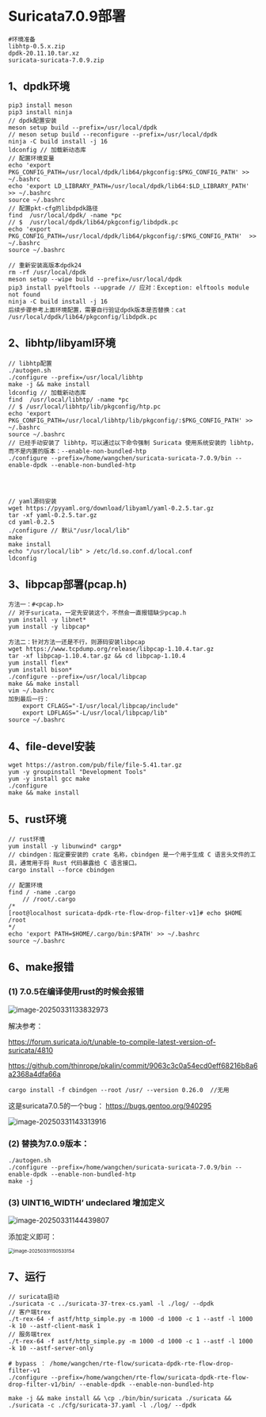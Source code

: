 # Suricata7.0.9部署

```less
#环境准备
libhtp-0.5.x.zip
dpdk-20.11.10.tar.xz
suricata-suricata-7.0.9.zip
```



## 1、dpdk环境

```less
pip3 install meson
pip3 install ninja
// dpdk配置安装
meson setup build --prefix=/usr/local/dpdk
// meson setup build --reconfigure --prefix=/usr/local/dpdk
ninja -C build install -j 16
ldconfig // 加载新动态库
// 配置环境变量
echo 'export PKG_CONFIG_PATH=/usr/local/dpdk/lib64/pkgconfig:$PKG_CONFIG_PATH' >> ~/.bashrc
echo 'export LD_LIBRARY_PATH=/usr/local/dpdk/lib64:$LD_LIBRARY_PATH' >> ~/.bashrc
source ~/.bashrc
// 配置pkt-cfg的libdpdk路径
find  /usr/local/dpdk/ -name *pc
// $  /usr/local/dpdk/lib64/pkgconfig/libdpdk.pc
echo 'export PKG_CONFIG_PATH=/usr/local/dpdk/lib64/pkgconfig/:$PKG_CONFIG_PATH'  >> ~/.bashrc
source ~/.bashrc

// 重新安装高版本dpdk24
rm -rf /usr/local/dpdk
meson setup --wipe build --prefix=/usr/local/dpdk
pip3 install pyelftools --upgrade // 应对：Exception: elftools module not found
ninja -C build install -j 16
后续步骤参考上面环境配置，需要自行验证dpdk版本是否替换：cat /usr/local/dpdk/lib64/pkgconfig/libdpdk.pc
```



## 2、libhtp/libyaml环境

```less
// libhtp配置
./autogen.sh
./configure --prefix=/usr/local/libhtp
make -j && make install
ldconfig // 加载新动态库
find  /usr/local/libhtp/ -name *pc
// $ /usr/local/libhtp/lib/pkgconfig/htp.pc
echo 'export PKG_CONFIG_PATH=/usr/local/libhtp/lib/pkgconfig/:$PKG_CONFIG_PATH' >> ~/.bashrc
source ~/.bashrc 
// 已经手动安装了 libhtp，可以通过以下命令强制 Suricata 使用系统安装的 libhtp，而不是内置的版本：--enable-non-bundled-htp
./configure --prefix=/home/wangchen/suricata-suricata-7.0.9/bin --enable-dpdk --enable-non-bundled-htp




// yaml源码安装
wget https://pyyaml.org/download/libyaml/yaml-0.2.5.tar.gz
tar -xf yaml-0.2.5.tar.gz
cd yaml-0.2.5
./configure // 默认"/usr/local/lib"
make
make install
echo "/usr/local/lib" > /etc/ld.so.conf.d/local.conf
ldconfig
```



## 3、libpcap部署(pcap.h)

```less
方法一：#<pcap.h>
// 对于suricata，一定先安装这个，不然会一直报错缺少pcap.h
yum install -y libnet* 
yum install -y libpcap*

方法二：针对方法一还是不行，则源码安装libpcap
wget https://www.tcpdump.org/release/libpcap-1.10.4.tar.gz
tar -xf libpcap-1.10.4.tar.gz && cd libpcap-1.10.4
yum install flex*
yum install bison*
./configure --prefix=/usr/local/libpcap
make && make install
vim ~/.bashrc
加到最后一行：
	export CFLAGS="-I/usr/local/libpcap/include"
	export LDFLAGS="-L/usr/local/libpcap/lib"
source ~/.bashrc
```



## 4、file-devel安装

```less
wget https://astron.com/pub/file/file-5.41.tar.gz
yum -y groupinstall "Development Tools"
yum -y install gcc make
./configure
make && make install
```



## 5、rust环境

```less
// rust环境
yum install -y libunwind* cargp*
// cbindgen：指定要安装的 crate 名称，cbindgen 是一个用于生成 C 语言头文件的工具，通常用于将 Rust 代码暴露给 C 语言接口。
cargo install --force cbindgen

// 配置环境
find / -name .cargo
	// /root/.cargo
/* 
[root@localhost suricata-dpdk-rte-flow-drop-filter-v1]# echo $HOME
/root
*/
echo 'export PATH=$HOME/.cargo/bin:$PATH' >> ~/.bashrc
source ~/.bashrc
```





## 6、make报错

### (1) 7.0.5在编译使用rust的时候会报错

![image-20250331133832973](../typora-image/image-20250331133832973.png)

解决参考：

https://forum.suricata.io/t/unable-to-compile-latest-version-of-suricata/4810

https://github.com/thinrope/pkalin/commit/9063c3c0a54ecd0eff68216b8a6a2368a4dfa66a

```less
cargo install -f cbindgen --root /usr/ --version 0.26.0  //无用
```

这是suricata7.0.5的一个bug： https://bugs.gentoo.org/940295

![image-20250331143313916](../typora-image/image-20250331143313916.png)



### (2) 替换为7.0.9版本：

```less
./autogen.sh
./configure --prefix=/home/wangchen/suricata-suricata-7.0.9/bin --enable-dpdk --enable-non-bundled-htp
make -j
```



### (3) UINT16_WIDTH’ undeclared 增加定义

![image-20250331144439807](../typora-image/image-20250331144439807.png)

添加定义即可：

<img src="../typora-image/image-20250331150533154.png" alt="image-20250331150533154" style="zoom:67%;" />



## 7、运行

```less
// suricata启动
./suricata -c ../suricata-37-trex-cs.yaml -l ./log/ --dpdk
// 客户端trex
./t-rex-64 -f astf/http_simple.py -m 1000 -d 1000 -c 1 --astf -l 1000 -k 10 --astf-client-mask 1
// 服务端trex
./t-rex-64 -f astf/http_simple.py -m 1000 -d 1000 -c 1 --astf -l 1000 -k 10 --astf-server-only
```

```shell
# bypass ： /home/wangchen/rte-flow/suricata-dpdk-rte-flow-drop-filter-v1
./configure --prefix=/home/wangchen/rte-flow/suricata-dpdk-rte-flow-drop-filter-v1/bin/ --enable-dpdk --enable-non-bundled-htp

make -j && make install && \cp ./bin/bin/suricata ./suricata && ./suricata -c ./cfg/suricata-37.yaml -l ./log/ --dpdk

```

